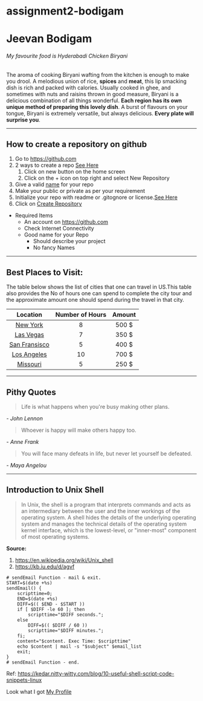 # assignment2-bodigam
# Jeevan Bodigam
###### My favourite food is Hyderabadi Chicken Biryani

The aroma of cooking Biryani wafting from the kitchen is enough to make you drool. A melodious union of rice, **spices** and **meat**, this lip smacking dish is rich and packed with calories. Usually cooked in ghee, and sometimes with nuts and raisins thrown in good measure, Biryani is a delicious combination of all things wonderful. **Each region has its own unique method of preparing this lovely dish**. A burst of flavours on your tongue, Biryani is extremely versatile, but always delicious. **Every plate will surprise you**.

----

## How to create a repository on github
1. Go to https://github.com
2. 2 ways to create a repo [See Here](/images/createRepo.PNG)
    1. Click on new button on the home screen
    2. Click on the + icon on top right and select New Repository
3. Give a valid [name](/images/nameImage.PNG) for your repo
4. Make your public or private as per your requirement
5. Initialize your repo with readme or .gitognore or license.[See Here](/images/markdown.PNG)
6. Click on [Create Repository](/images/createbutton.PNG)

* Required Items
    * An account on <https://github.com>
    * Check Internet Connectivity
    * Good name for your Repo
        * Should describe your project
        * No fancy Names

----

## Best Places to Visit:
The table below shows the list of cities that one can travel in US.This table also provides the No of hours one can spend to complete the city tour and the approximate amount one should spend during the travel in that city.

|Location | Number of Hours | Amount |
|:-------:|:---------------:|:------:|
| [New York](/images/ny.jpg) |  8 | 500 $ |
| [Las Vegas](/images/lv.jpg) | 7 | 350 $ |
| [San Fransisco](/images/sanfran.jpg)| 5 | 400 $ |
| [Los Angeles](/images/la.jpg) | 10 | 700 $ |
| [Missouri](/images/missouri.jpg) | 5 | 250 $ |

---

## Pithy Quotes
> Life is what happens when you're busy making other plans. 

\- *John Lennon*

> Whoever is happy will make others happy too.

\- *Anne Frank*

> You will face many defeats in life, but never let yourself be defeated. 

\- *Maya Angelou*

---

## Introduction to Unix Shell 

> In Unix, the shell is a program that interprets commands and acts as an intermediary between the user and the inner workings of the operating system. 
> A shell hides the details of the underlying operating system and manages the technical details of the operating system kernel interface, which is the lowest-level, or "inner-most" component of most operating systems.

**Source:**
1. <https://en.wikipedia.org/wiki/Unix_shell>
2. <https://kb.iu.edu/d/agvf>

```
# sendEmail Function - mail & exit.
START=$(date +%s)
sendEmail() {
	scripttime=0;
	END=$(date +%s)
	DIFF=$(( $END - $START ))
	if [ $DIFF -le 60 ]; then
		scripttime="$DIFF seconds.";
	else
		DIFF=$(( $DIFF / 60 ))
		scripttime="$DIFF minutes.";
	fi;
	content="$content. Exec Time: $scripttime"
	echo $content | mail -s "$subject" $email_list
	exit;
}
# sendEmail Function - end.

```

Ref:  <https://kedar.nitty-witty.com/blog/10-useful-shell-script-code-snippets-linux>


Look what I got [My Profile](https://github.com/JeevanBodigam/assignment2-bodigam/blob/main/AboutMe.md)
